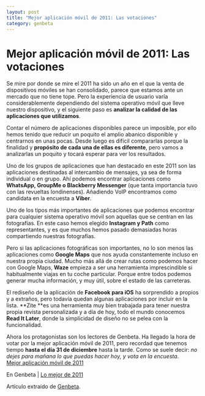 ```yaml
---
layout: post
title: "Mejor aplicación móvil de 2011: Las votaciones"
category: genbeta
---
```


# Mejor aplicación móvil de 2011: Las votaciones

Se mire por donde se mire el 2011 ha sido un año en el que la venta de
dispositivos móviles se han consolidado, parece que estamos ante un mercado
que no tiene tope. Pero la experiencia de usuario varía considerablemente
dependiendo del sistema operativo móvil que lleve nuestro dispositivo, y el
siguiente paso es **analizar la calidad de las aplicaciones que utilizamos**.

Contar el número de aplicaciones disponibles parece un imposible, por ello
hemos tenido que reducir un poquito el amplio abanico disponible y centrarnos
en unas pocas. Desde luego es difícil compararlas porque la finalidad y
**propósito de cada una de ellas es diferente**, pero vamos a analizarlas un
poquito y tocará esperar para ver los resultados.  
  
Uno de los grupos de aplicaciones que han destacado en este 2011 son las
aplicaciones destinadas al intercambio de mensajes, ya sea de forma individual
o en grupo. Ahí podemos encontrar aplicaciones como **WhatsApp, GroupMe o
Blackberry Messenger** (que tanta importancia tuvo con las revueltas
londinenses). Añadiendo VoIP encontramos como candidata en la encuesta a
**Viber**.

Uno de los tipos más importantes de aplicaciones que podemos encontrar para
cualquier sistema operativo móvil son aquellas que se centran en las
fotografías. En este caso hemos elegido **Instagram y Path** como
representantes, y es que muchos hemos pasado demasiadas horas compartiendo
nuestras fotografías.

Pero si las aplicaciones fotográficas son importantes, no lo son menos las
aplicaciones como **Google Maps** que nos ayuda constantemente incluso en
nuestra propia ciudad. Mucho más allá de crear rutas como podemos hacer con
Google Maps, **Waze** empieza a ser una herramienta imprescindible si
habitualmente viajas en tu coche particular. Porque entre todos podemos
generar mucha información, y muy útil, sobre el estado de las carreteras.

El rediseño de la aplicación de **Facebook para iOS** ha sorprendido a propios
y a extraños, pero todavía quedan algunas aplicaciones por incluir en la
lista. **Zite **es una herramienta muy bien trabajada para tener nuestra
propia revista personalizada y a día de hoy, todo el mundo conocemos **Read It
Later**, donde la simplicidad de diseño no se pelea con la funcionalidad.

Ahora los protagonistas son los lectores de Genbeta. Ha llegado la hora de
votar por la mejor aplicación móvil de 2011, pero recordad que tenemos tiempo
**hasta el día 31 de diciembre** hasta la tarde. Como se suele decir: _no
dejes para mañana lo que puedas hacer hoy, y vota en la encuesta_.  
[Mejor aplicación móvil de 2011](http://www.addpoll.com/Genbeta/poll/64797)

En Genbeta | [Lo mejor de 2011](http://www.genbeta.com/tag/lo-mejor-de-2011)

Artículo extraído de [Genbeta](http://www.genbeta.com).